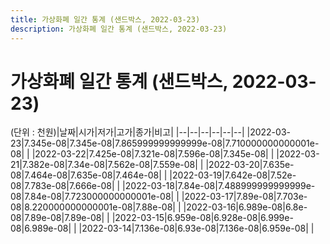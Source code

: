```yaml
---
title: 가상화폐 일간 통계 (샌드박스, 2022-03-23)
description: 가상화폐 일간 통계 (샌드박스, 2022-03-23)
---
```


가상화폐 일간 통계 (샌드박스, 2022-03-23)
===

(단위 : 천원)|날짜|시가|저가|고가|종가|비고|
|--|--|--|--|--|--|
|2022-03-23|7.345e-08|7.345e-08|7.865999999999999e-08|7.710000000000001e-08|    |
|2022-03-22|7.425e-08|7.321e-08|7.596e-08|7.345e-08|    |
|2022-03-21|7.382e-08|7.34e-08|7.562e-08|7.559e-08|    |
|2022-03-20|7.635e-08|7.464e-08|7.635e-08|7.464e-08|    |
|2022-03-19|7.642e-08|7.52e-08|7.783e-08|7.666e-08|    |
|2022-03-18|7.84e-08|7.488999999999999e-08|7.84e-08|7.723000000000001e-08|    |
|2022-03-17|7.89e-08|7.703e-08|8.220000000000001e-08|7.88e-08|    |
|2022-03-16|6.989e-08|6.8e-08|7.89e-08|7.89e-08|    |
|2022-03-15|6.959e-08|6.928e-08|6.999e-08|6.989e-08|    |
|2022-03-14|7.136e-08|6.93e-08|7.136e-08|6.959e-08|    |
